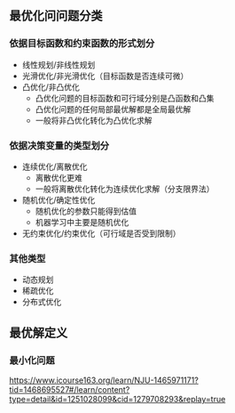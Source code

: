 
## 最优化问问题分类

### 依据目标函数和约束函数的形式划分
 - 线性规划/非线性规划
 - 光滑优化/非光滑优化（目标函数是否连续可微）
 - 凸优化/非凸优化
	 - 凸优化问题的目标函数和可行域分别是凸函数和凸集
	 - 凸优化问题的任何局部最优解都是全局最优解
	 - 一般将非凸优化转化为凸优化求解
### 依据决策变量的类型划分
 - 连续优化/离散优化
	 - 离散优化更难
	 - 一般将离散优化转化为连续优化求解（分支限界法）
 - 随机优化/确定性优化
	 - 随机优化的参数只能得到估值
	 - 机器学习中主要是随机优化
 - 无约束优化/约束优化（可行域是否受到限制）
### 其他类型
 - 动态规划
 - 稀疏优化
 - 分布式优化

## 最优解定义

### 最小化问题
https://www.icourse163.org/learn/NJU-1465971171?tid=1468695527#/learn/content?type=detail&id=1251028099&cid=1279708293&replay=true



